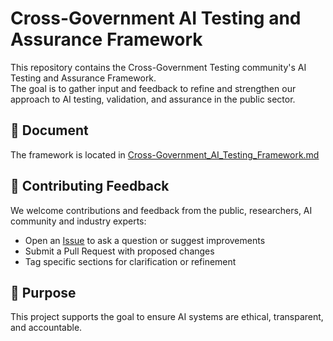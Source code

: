 # Cross-Government AI Testing and Assurance Framework

This repository contains the  Cross-Government Testing community's AI Testing and Assurance Framework.  
The goal is to gather input and feedback to refine and strengthen our approach to AI testing, validation, and assurance in the public sector.

## 📄 Document

The framework is located in [Cross-Government_AI_Testing_Framework.md](./framework.md)

## 💬 Contributing Feedback

We welcome contributions and feedback from the public, researchers, AI community and industry experts:

- Open an [Issue](https://github.com/Testing-AI-Standards/cross-gov-ai-testing-framework/issues) to ask a question or suggest improvements
- Submit a Pull Request with proposed changes
- Tag specific sections for clarification or refinement

## 📢 Purpose

This project supports the goal to ensure AI systems are ethical, transparent, and accountable.
